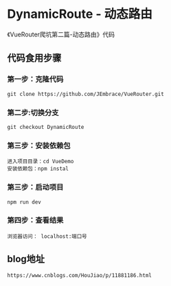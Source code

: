# DynamicRoute - 动态路由
《VueRouter爬坑第二篇-动态路由》代码    
## 代码食用步骤     
### 第一步：克隆代码     
	git clone https://github.com/JEmbrace/VueRouter.git 	
### 第二步:切换分支     
    git checkout DynamicRoute
### 第三步：安装依赖包    
	进入项目目录：cd VueDemo    
	安装依赖包：npm instal        
### 第三步：启动项目    
	npm run dev
### 第四步：查看结果     
	浏览器访问： localhost:端口号    
## blog地址    
	https://www.cnblogs.com/HouJiao/p/11881186.html
